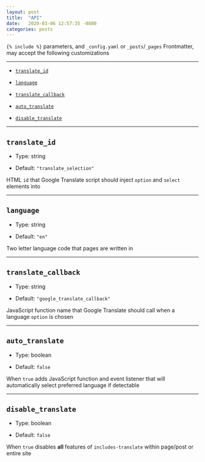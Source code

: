 ```yaml
---
layout: post
title:  "API"
date:   2020-03-06 12:57:35 -0800
categories: posts
---
```




`{% include %}` parameters, and `_config.yaml` or `_posts`/`_pages` Frontmatter, may accept the following customizations


------


- [`translate_id`][heading__translate_id]

- [`language`][heading__language]

- [`translate_callback`][heading__translate_callback]

- [`auto_translate`][heading__auto_translate]

- [`disable_translate`][heading__disable_translate]


------


## `translate_id`
  [heading__translate_id]: #translate_id "HTML `id` that Google Translate script should inject `option` and `select` elements into"


- Type: string

- Default: `"translate_selection"`


HTML `id` that Google Translate script should inject `option` and `select` elements into


___


## `language`
 [heading__language]: #language "Two letter language code that pages are written in"


- Type: string

- Default: `"en"`


Two letter language code that pages are written in


___


## `translate_callback`
  [heading__translate_callback]: #translate_callback "JavaScript function name that Google Translate should call when a language `option` is chosen"


- Type: string

- Default: `"google_translate_callback"`


JavaScript function name that Google Translate should call when a language `option` is chosen


___


## `auto_translate`
  [heading__auto_translate]: #auto_translate "When `true` adds JavaScript function and event listener that will automatically select preferred language if detectable"


- Type: boolean

- Default: `false`


When `true` adds JavaScript function and event listener that will automatically select preferred language if detectable


___


## `disable_translate`
  [heading__disable_translate]: #disable_translate "When `true` disables **all** features of `includes-translate` within page/post or entire site"


- Type: boolean

- Default: `false`


When `true` disables **all** features of `includes-translate` within page/post or entire site
